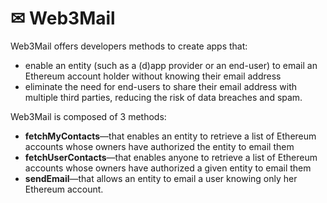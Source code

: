 # ✉ Web3Mail

Web3Mail offers developers methods to create apps that:

- enable an entity (such as a (d)app provider or an end-user) to email an Ethereum account holder without knowing their email address
- eliminate the need for end-users to share their email address with multiple third parties, reducing the risk of data breaches and spam.

Web3Mail is composed of 3 methods:

- **fetchMyContacts**—that enables an entity to retrieve a list of Ethereum accounts whose owners have authorized the entity to email them
- **fetchUserContacts**—that enables anyone to retrieve a list of Ethereum accounts whose owners have authorized a given entity to email them
- **sendEmail**—that allows an entity to email a user knowing only her Ethereum account.
